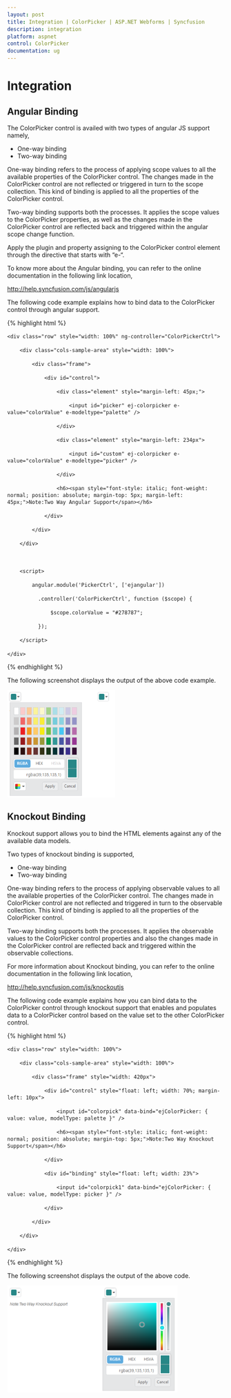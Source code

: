 ```yaml
---
layout: post
title: Integration | ColorPicker | ASP.NET Webforms | Syncfusion
description: integration
platform: aspnet
control: ColorPicker
documentation: ug
---
```


# Integration

## Angular Binding

The ColorPicker control is availed with two types of angular JS support namely, 

* One-way binding
* Two-way binding 

One-way binding refers to the process of applying scope values to all the available properties of the ColorPicker control. The changes made in the ColorPicker control are not reflected or triggered in turn to the scope collection. This kind of binding is applied to all the properties of the ColorPicker control.

Two-way binding supports both the processes. It applies the scope values to the ColorPicker properties, as well as the changes made in the ColorPicker control are reflected back and triggered within the angular scope change function.

Apply the plugin and property assigning to the ColorPicker control element through the directive that starts with “e-“.

To know more about the Angular binding, you can refer to the online documentation in the following link location,

<http://help.syncfusion.com/js/angularjs>

The following code example explains how to bind data to the ColorPicker control through angular support.

{% highlight html %}





<script src="http://cdn.syncfusion.com/js/assets/external/angular.min.js"></script>

<script src="http://cdn.syncfusion.com/{{site.releaseversion}}/js/web/ej.unobtrusive.min.js"></script>

<script src="http://cdn.syncfusion.com/{{site.releaseversion}}/js/ej.widget.angular.min.js"></script>



<div class="content-container-fluid" ng-app="PickerCtrl">

    <div class="row" style="width: 100%" ng-controller="ColorPickerCtrl">

        <div class="cols-sample-area" style="width: 100%">

            <div class="frame">

                <div id="control">

                    <div class="element" style="margin-left: 45px;">

                        <input id="picker" ej-colorpicker e-value="colorValue" e-modeltype="palette" />

                    </div>

                    <div class="element" style="margin-left: 234px">

                        <input id="custom" ej-colorpicker e-value="colorValue" e-modeltype="picker" />

                    </div>

                    <h6><span style="font-style: italic; font-weight: normal; position: absolute; margin-top: 5px; margin-left: 45px;">Note:Two Way Angular Support</span></h6>

                </div>

            </div>

        </div>



        <script>

            angular.module('PickerCtrl', ['ejangular'])

              .controller('ColorPickerCtrl', function ($scope) {

                  $scope.colorValue = "#278787";

              });

        </script>

    </div>

</div>



<style>

    .element {

        display: inline-block;

    }



    .frame {

        width: 457px;

        border: 0px;

    }



    #control {

        width: 600px;

    }

</style>





{% endhighlight %}



The following screenshot displays the output of the above code example.

![](Integration_images/Integration_img1.png)



## Knockout Binding

Knockout support allows you to bind the HTML elements against any of the available data models.

Two types of knockout binding is supported,

* One-way binding
* Two-way binding

One-way binding refers to the process of applying observable values to all the available properties of the ColorPicker control. The changes made in ColorPicker control are not reflected and triggered in turn to the observable collection. This kind of binding is applied to all the properties of the ColorPicker control.

Two-way binding supports both the processes. It applies the observable values to the ColorPicker control properties and also the changes made in the ColorPicker control are reflected back and triggered within the observable collections. 

For more information about Knockout binding, you can refer to the online documentation in the following link location,

<http://help.syncfusion.com/js/knockoutjs>

The following code example explains how you can bind data to the ColorPicker control through knockout support that enables and populates data to a ColorPicker control based on the value set to the other ColorPicker control.

{% highlight html %}





<script src="http://cdn.syncfusion.com/js/assets/external/knockout.min.js"></script>

<script src="http://cdn.syncfusion.com/{{site.releaseversion}}/js/web/ej.unobtrusive.min.js "> </script>

<script src="http://cdn.syncfusion.com/{{site.releaseversion}}/js/ej.widget.ko.min.js"></script>



<div class="content-container-fluid">

    <div class="row" style="width: 100%">

        <div class="cols-sample-area" style="width: 100%">

            <div class="frame" style="width: 420px">

                <div id="control" style="float: left; width: 70%; margin-left: 10px">

                    <input id="colorpick" data-bind="ejColorPicker: { value: value, modelType: palette }" />

                    <h6><span style="font-style: italic; font-weight: normal; position: absolute; margin-top: 5px;">Note:Two Way Knockout Support</span></h6>

                </div>

                <div id="binding" style="float: left; width: 23%">

                    <input id="colorpick1" data-bind="ejColorPicker: { value: value, modelType: picker }" />

                </div>

            </div>

        </div>

    </div>

</div>

<script>

    window.viewModel = {

        value: ko.observable("#278787"),

        palette: ko.observable("palette"),

        picker: ko.observable("picker")

    };

    $(function () {

        ko.applyBindings(viewModel);

    });

</script>

<style>

    .element {

        display: inline-block;

    }



    .frame {

        width: 600px;

        border: 0px;

    }



    #control {

        width: 600px;

    }

</style>



{% endhighlight %}



The following screenshot displays the output of the above code.

![](Integration_images/Integration_img2.png)





